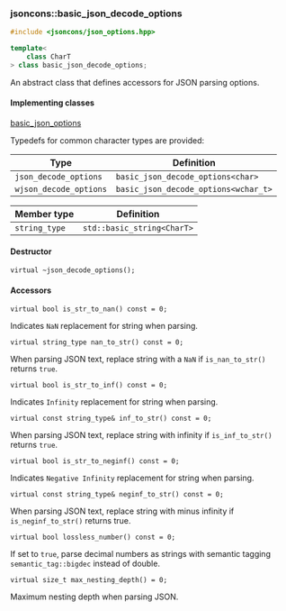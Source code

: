 ### jsoncons::basic_json_decode_options

```c++
#include <jsoncons/json_options.hpp>

template< 
    class CharT
> class basic_json_decode_options;
```

An abstract class that defines accessors for JSON parsing options.

#### Implementing classes

[basic_json_options](basic_json_options.md)

Typedefs for common character types are provided:

Type                |Definition
--------------------|------------------------------
`json_decode_options`        |`basic_json_decode_options<char>`
`wjson_decode_options`       |`basic_json_decode_options<wchar_t>`

Member type                         |Definition
------------------------------------|------------------------------
`string_type`|`std::basic_string<CharT>`

#### Destructor

    virtual ~json_decode_options();

#### Accessors

    virtual bool is_str_to_nan() const = 0;
Indicates `NaN` replacement for string when parsing.

    virtual string_type nan_to_str() const = 0;
When parsing JSON text, replace string with a `NaN` if `is_nan_to_str()` returns `true`.

    virtual bool is_str_to_inf() const = 0;
Indicates `Infinity` replacement for string when parsing.

    virtual const string_type& inf_to_str() const = 0; 
When parsing JSON text, replace string with infinity if `is_inf_to_str()` returns `true`.

    virtual bool is_str_to_neginf() const = 0;
Indicates `Negative Infinity` replacement for string when parsing.

    virtual const string_type& neginf_to_str() const = 0; 
When parsing JSON text, replace string with minus infinity if `is_neginf_to_str()` returns true.

    virtual bool lossless_number() const = 0; 
If set to `true`, parse decimal numbers as strings with semantic tagging `semantic_tag::bigdec` instead of double.

    virtual size_t max_nesting_depth() = 0;
 Maximum nesting depth when parsing JSON.

